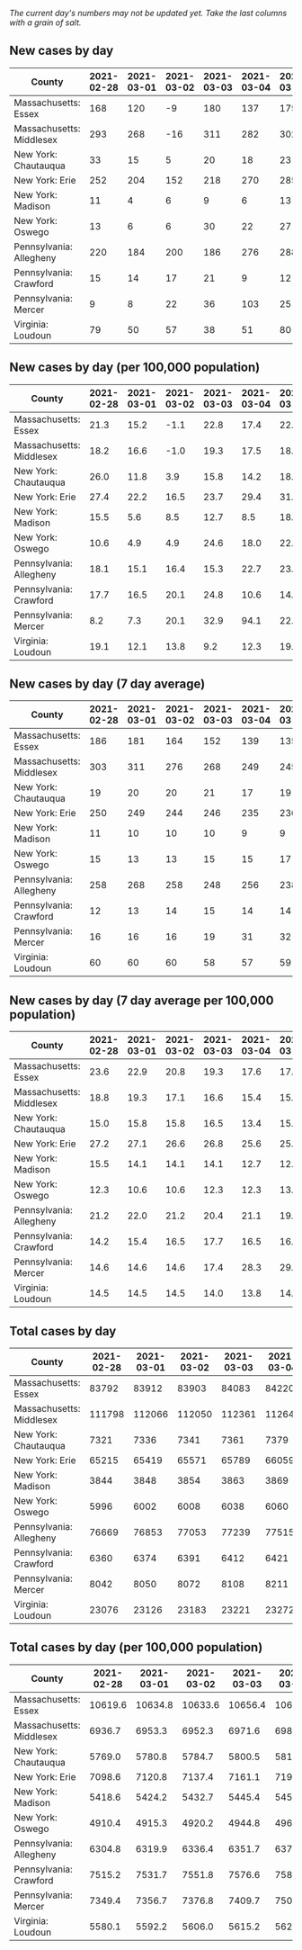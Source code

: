 _The current day's numbers may not be updated yet. Take the last columns with a grain of salt._
## New cases by day

| County | 2021-02-28 | 2021-03-01 | 2021-03-02 | 2021-03-03 | 2021-03-04 | 2021-03-05 | 2021-03-06 |
| --- | --- | --- | --- | --- | --- | --- | --- |
| Massachusetts: Essex | 168 | 120 | -9 | 180 | 137 | 175 | 209 |
| Massachusetts: Middlesex | 293 | 268 | -16 | 311 | 282 | 302 | 317 |
| New York: Chautauqua | 33 | 15 | 5 | 20 | 18 | 23 | 23 |
| New York: Erie | 252 | 204 | 152 | 218 | 270 | 285 | 260 |
| New York: Madison | 11 | 4 | 6 | 9 | 6 | 13 | 11 |
| New York: Oswego | 13 | 6 | 6 | 30 | 22 | 27 | 19 |
| Pennsylvania: Allegheny | 220 | 184 | 200 | 186 | 276 | 288 | 276 |
| Pennsylvania: Crawford | 15 | 14 | 17 | 21 | 9 | 12 | 10 |
| Pennsylvania: Mercer | 9 | 8 | 22 | 36 | 103 | 25 | 15 |
| Virginia: Loudoun | 79 | 50 | 57 | 38 | 51 | 80 | 66 |

## New cases by day (per 100,000 population)

| County | 2021-02-28 | 2021-03-01 | 2021-03-02 | 2021-03-03 | 2021-03-04 | 2021-03-05 | 2021-03-06 |
| --- | --- | --- | --- | --- | --- | --- | --- |
| Massachusetts: Essex | 21.3 | 15.2 | -1.1 | 22.8 | 17.4 | 22.2 | 26.5 |
| Massachusetts: Middlesex | 18.2 | 16.6 | -1.0 | 19.3 | 17.5 | 18.7 | 19.7 |
| New York: Chautauqua | 26.0 | 11.8 | 3.9 | 15.8 | 14.2 | 18.1 | 18.1 |
| New York: Erie | 27.4 | 22.2 | 16.5 | 23.7 | 29.4 | 31.0 | 28.3 |
| New York: Madison | 15.5 | 5.6 | 8.5 | 12.7 | 8.5 | 18.3 | 15.5 |
| New York: Oswego | 10.6 | 4.9 | 4.9 | 24.6 | 18.0 | 22.1 | 15.6 |
| Pennsylvania: Allegheny | 18.1 | 15.1 | 16.4 | 15.3 | 22.7 | 23.7 | 22.7 |
| Pennsylvania: Crawford | 17.7 | 16.5 | 20.1 | 24.8 | 10.6 | 14.2 | 11.8 |
| Pennsylvania: Mercer | 8.2 | 7.3 | 20.1 | 32.9 | 94.1 | 22.8 | 13.7 |
| Virginia: Loudoun | 19.1 | 12.1 | 13.8 | 9.2 | 12.3 | 19.3 | 16.0 |

## New cases by day (7 day average)

| County | 2021-02-28 | 2021-03-01 | 2021-03-02 | 2021-03-03 | 2021-03-04 | 2021-03-05 | 2021-03-06 |
| --- | --- | --- | --- | --- | --- | --- | --- |
| Massachusetts: Essex | 186 | 181 | 164 | 152 | 139 | 135 | 140 |
| Massachusetts: Middlesex | 303 | 311 | 276 | 268 | 249 | 245 | 251 |
| New York: Chautauqua | 19 | 20 | 20 | 21 | 17 | 19 | 20 |
| New York: Erie | 250 | 249 | 244 | 246 | 235 | 236 | 234 |
| New York: Madison | 11 | 10 | 10 | 10 | 9 | 9 | 9 |
| New York: Oswego | 15 | 13 | 13 | 15 | 15 | 17 | 18 |
| Pennsylvania: Allegheny | 258 | 268 | 258 | 248 | 256 | 238 | 233 |
| Pennsylvania: Crawford | 12 | 13 | 14 | 15 | 14 | 14 | 14 |
| Pennsylvania: Mercer | 16 | 16 | 16 | 19 | 31 | 32 | 31 |
| Virginia: Loudoun | 60 | 60 | 60 | 58 | 57 | 59 | 60 |

## New cases by day (7 day average per 100,000 population)

| County | 2021-02-28 | 2021-03-01 | 2021-03-02 | 2021-03-03 | 2021-03-04 | 2021-03-05 | 2021-03-06 |
| --- | --- | --- | --- | --- | --- | --- | --- |
| Massachusetts: Essex | 23.6 | 22.9 | 20.8 | 19.3 | 17.6 | 17.1 | 17.7 |
| Massachusetts: Middlesex | 18.8 | 19.3 | 17.1 | 16.6 | 15.4 | 15.2 | 15.6 |
| New York: Chautauqua | 15.0 | 15.8 | 15.8 | 16.5 | 13.4 | 15.0 | 15.8 |
| New York: Erie | 27.2 | 27.1 | 26.6 | 26.8 | 25.6 | 25.7 | 25.5 |
| New York: Madison | 15.5 | 14.1 | 14.1 | 14.1 | 12.7 | 12.7 | 12.7 |
| New York: Oswego | 12.3 | 10.6 | 10.6 | 12.3 | 12.3 | 13.9 | 14.7 |
| Pennsylvania: Allegheny | 21.2 | 22.0 | 21.2 | 20.4 | 21.1 | 19.6 | 19.2 |
| Pennsylvania: Crawford | 14.2 | 15.4 | 16.5 | 17.7 | 16.5 | 16.5 | 16.5 |
| Pennsylvania: Mercer | 14.6 | 14.6 | 14.6 | 17.4 | 28.3 | 29.2 | 28.3 |
| Virginia: Loudoun | 14.5 | 14.5 | 14.5 | 14.0 | 13.8 | 14.3 | 14.5 |

## Total cases by day

| County | 2021-02-28 | 2021-03-01 | 2021-03-02 | 2021-03-03 | 2021-03-04 | 2021-03-05 | 2021-03-06 |
| --- | --- | --- | --- | --- | --- | --- | --- |
| Massachusetts: Essex | 83792 | 83912 | 83903 | 84083 | 84220 | 84395 | 84604 |
| Massachusetts: Middlesex | 111798 | 112066 | 112050 | 112361 | 112643 | 112945 | 113262 |
| New York: Chautauqua | 7321 | 7336 | 7341 | 7361 | 7379 | 7402 | 7425 |
| New York: Erie | 65215 | 65419 | 65571 | 65789 | 66059 | 66344 | 66604 |
| New York: Madison | 3844 | 3848 | 3854 | 3863 | 3869 | 3882 | 3893 |
| New York: Oswego | 5996 | 6002 | 6008 | 6038 | 6060 | 6087 | 6106 |
| Pennsylvania: Allegheny | 76669 | 76853 | 77053 | 77239 | 77515 | 77803 | 78079 |
| Pennsylvania: Crawford | 6360 | 6374 | 6391 | 6412 | 6421 | 6433 | 6443 |
| Pennsylvania: Mercer | 8042 | 8050 | 8072 | 8108 | 8211 | 8236 | 8251 |
| Virginia: Loudoun | 23076 | 23126 | 23183 | 23221 | 23272 | 23352 | 23418 |

## Total cases by day (per 100,000 population)

| County | 2021-02-28 | 2021-03-01 | 2021-03-02 | 2021-03-03 | 2021-03-04 | 2021-03-05 | 2021-03-06 |
| --- | --- | --- | --- | --- | --- | --- | --- |
| Massachusetts: Essex | 10619.6 | 10634.8 | 10633.6 | 10656.4 | 10673.8 | 10696.0 | 10722.5 |
| Massachusetts: Middlesex | 6936.7 | 6953.3 | 6952.3 | 6971.6 | 6989.1 | 7007.8 | 7027.5 |
| New York: Chautauqua | 5769.0 | 5780.8 | 5784.7 | 5800.5 | 5814.7 | 5832.8 | 5850.9 |
| New York: Erie | 7098.6 | 7120.8 | 7137.4 | 7161.1 | 7190.5 | 7221.5 | 7249.8 |
| New York: Madison | 5418.6 | 5424.2 | 5432.7 | 5445.4 | 5453.8 | 5472.2 | 5487.7 |
| New York: Oswego | 4910.4 | 4915.3 | 4920.2 | 4944.8 | 4962.8 | 4984.9 | 5000.5 |
| Pennsylvania: Allegheny | 6304.8 | 6319.9 | 6336.4 | 6351.7 | 6374.4 | 6398.0 | 6420.7 |
| Pennsylvania: Crawford | 7515.2 | 7531.7 | 7551.8 | 7576.6 | 7587.2 | 7601.4 | 7613.2 |
| Pennsylvania: Mercer | 7349.4 | 7356.7 | 7376.8 | 7409.7 | 7503.8 | 7526.7 | 7540.4 |
| Virginia: Loudoun | 5580.1 | 5592.2 | 5606.0 | 5615.2 | 5627.5 | 5646.9 | 5662.8 |
